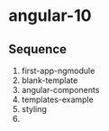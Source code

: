 # angular-10

## Sequence

1. first-app-ngmodule
1. blank-template
1. angular-components
1. templates-example
1. styling
1. 


